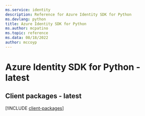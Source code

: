 ```yaml
---
ms.service: identity
description: Reference for Azure Identity SDK for Python
ms.devlang: python
title: Azure Identity SDK for Python
ms.author: mcpatino
ms.topic: reference
ms.data: 08/18/2022
author: mccoyp
---
```

# Azure Identity SDK for Python - latest

## Client packages - latest
[!INCLUDE [client-packages](identity-client-index.md)]